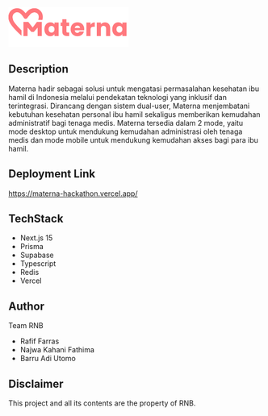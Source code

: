 ![plot](./public/materna.svg)

## Description
Materna hadir sebagai solusi untuk mengatasi permasalahan kesehatan ibu hamil di Indonesia melalui pendekatan teknologi yang inklusif dan terintegrasi. Dirancang dengan sistem dual-user, Materna menjembatani kebutuhan kesehatan personal ibu hamil sekaligus memberikan kemudahan administratif bagi tenaga medis. Materna tersedia dalam 2 mode, yaitu mode desktop untuk mendukung kemudahan administrasi oleh tenaga medis dan mode mobile untuk mendukung kemudahan akses bagi para ibu hamil.

## Deployment Link
https://materna-hackathon.vercel.app/

## TechStack
- Next.js 15
- Prisma
- Supabase
- Typescript
- Redis
- Vercel

## Author
Team RNB
- Rafif Farras
- Najwa Kahani Fathima
- Barru Adi Utomo

## Disclaimer
This project and all its contents are the property of RNB.